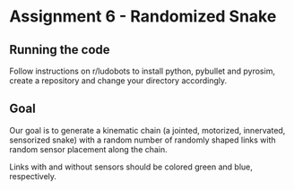 # Assignment 6 - Randomized Snake

## Running the code

Follow instructions on r/ludobots to install python, pybullet and pyrosim, create a repository and change your directory accordingly.

## Goal

Our goal is to generate a kinematic chain (a jointed, motorized, innervated, sensorized snake) with a random number of randomly shaped links with random sensor placement along the chain.

Links with and without sensors should be colored green and blue, respectively.

# 